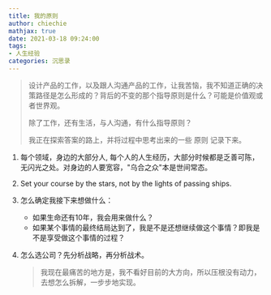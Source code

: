 ```yaml
---
title: 我的原则
author: chiechie
mathjax: true
date: 2021-03-18 09:24:00
tags:
- 人生经验
categories: 沉思录
---
```

> 设计产品的工作，以及跟人沟通产品的工作，让我苦恼，我不知道正确的决策路径是怎么形成的？背后的不变的那个指导原则是什么？可能是价值观或者世界观。
> 
> 除了工作，还有生活，与人沟通，有什么指导原则？
> 
> 我正在探索答案的路上，并将过程中思考出来的一些 原则 记录下来。


1. 每个领域，身边的大部分人, 每个人的人生经历，大部分时候都是乏善可陈，无闪光之处。对身边的人要宽容，"乌合之众"本是世间常态。
2. Set your course by the stars, not by the lights of passing ships. 
3. 怎么确定我接下来想做什么：
   
   - 如果生命还有10年，我会用来做什么？
   - 如果某个事情的最终结局达到了，我是不是还想继续做这个事情？即我是不是享受做这个事情的过程？

4. 怎么选公司？先分析战略，再分析战术。 
   > 我现在最痛苦的地方是，我不看好目前的大方向，所以压根没有动力，去想怎么拆解，一步步地实现。